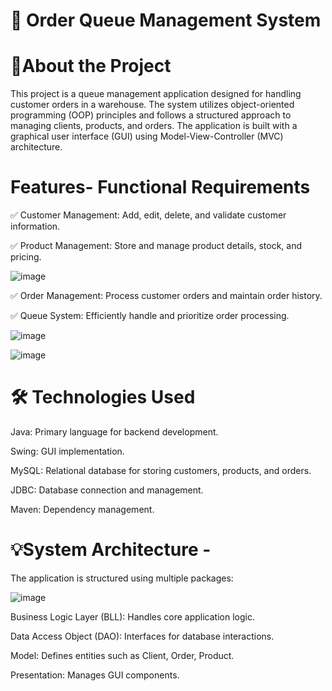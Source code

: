 # 📌 Order Queue Management System

# 🚀About the Project

This project is a queue management application designed for handling customer orders in a warehouse. The system utilizes object-oriented programming (OOP) principles and follows a structured approach to managing clients, products, and orders. The application is built with a graphical user interface (GUI) using Model-View-Controller (MVC) architecture.

# Features- Functional Requirements

✅ Customer Management: Add, edit, delete, and validate customer information.

✅ Product Management: Store and manage product details, stock, and pricing.

![image](https://github.com/user-attachments/assets/b81014d4-6b46-4409-9816-f9d3ddefbe03)

✅ Order Management: Process customer orders and maintain order history.

✅ Queue System: Efficiently handle and prioritize order processing.

![image](https://github.com/user-attachments/assets/4a82513a-103f-4502-bb98-25e6aba536be)

![image](https://github.com/user-attachments/assets/65a63969-4673-48de-b5e4-06938065aa97)

# 🛠 Technologies Used

Java: Primary language for backend development.

Swing: GUI implementation.

MySQL: Relational database for storing customers, products, and orders.

JDBC: Database connection and management.

Maven: Dependency management.

# 💡System Architecture - 
The application is structured using multiple packages:

![image](https://github.com/user-attachments/assets/731d5e79-8b5e-4858-8c4e-c00eebe36be2)

Business Logic Layer (BLL): Handles core application logic.

Data Access Object (DAO): Interfaces for database interactions.

Model: Defines entities such as Client, Order, Product.

Presentation: Manages GUI components.

